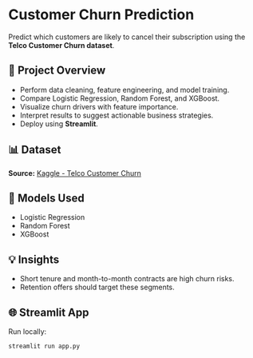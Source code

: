 # Customer Churn Prediction

Predict which customers are likely to cancel their subscription using the **Telco Customer Churn dataset**.

## 🚀 Project Overview
- Perform data cleaning, feature engineering, and model training.
- Compare Logistic Regression, Random Forest, and XGBoost.
- Visualize churn drivers with feature importance.
- Interpret results to suggest actionable business strategies.
- Deploy using **Streamlit**.

## 📊 Dataset
**Source:** [Kaggle - Telco Customer Churn](https://www.kaggle.com/blastchar/telco-customer-churn)

## 🧩 Models Used
- Logistic Regression  
- Random Forest  
- XGBoost  

## 💡 Insights
- Short tenure and month-to-month contracts are high churn risks.
- Retention offers should target these segments.

## 🌐 Streamlit App
Run locally:
```bash
streamlit run app.py